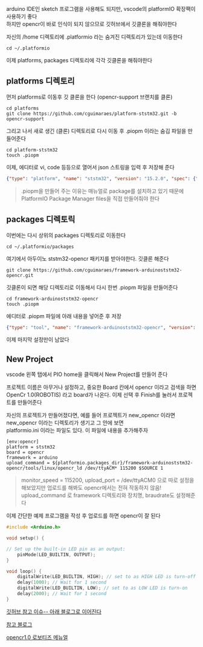 
arduino IDE인  sketch 프로그램을 사용해도 되지만,  vscode의 platformIO 확장팩이 사용하기 좋다   
하지만 opencr이 바로 인식이 되지 않으므로 깃허브에서 깃클론을 해줘야한다  


자신의 /home 디렉토리에 .platformio 라는 숨겨진 디렉토리가 있는데 이동한다   
```
cd ~/.platformio
```

이제 platforms, packages 디렉토리에 각각 깃클론을 해줘야한다  


## platforms 디렉토리

먼저 platforms로 이동후 깃 클론을 한다 (opencr-support 브랜치를 클론)
```
cd platforms
git clone https://github.com/cguimaraes/platform-ststm32.git -b opencr-support
```

그리고 나서 새로 생긴 (클론)  디렉토리로 다시 이동 후 .piopm 이라는 숨김 파일을 만들어준다
```
cd platform-ststm32
touch .piopm
```

이제, 에디터로 vi, code 등등으로 열어서 json 스트링을 입력 후 저장해 준다 

```json
{"type": "platform", "name": "ststm32", "version": "15.2.0", "spec": {"owner": "platformio", "id": 8020, "name": "ststm32", "requirements": null, "url": null}}
```

> .piopm을 만들어 주는 이유는 매뉴얼로 package를 설치하고 있기 때문에 PlatformIO Package Manager files을 직접 만들어줘야 한다 


## packages 디렉토릭

이번에는 다시 상위의 packages 디렉토리로 이동한다 
```
cd ~/.platformio/packages
```

여기에서 아두이노 ststm32-opencr 패키지를 받아야한다. 깃클론 해준다 
```
git clone https://github.com/cguimaraes/framework-arduinoststm32-opencr.git
```

깃클론이 되면 해당 디렉토리로 이동해서 다시 한번 .piopm 파일을 만들어준다 
```
cd framework-arduinoststm32-opencr
touch .piopm
```

에디터로 .piopm 파일에 아래 내용을 넣어준 후 저장
```json
{"type": "tool", "name": "framework-arduinoststm32-opencr", "version": "1.4.18", "spec": {"owner": "platformio", "id": 8080, "name": "framework-arduinoststm32-opencr", "requirements": null, "url": null}}
```

이제 마지막 설정만이 남았다 


## New Project

vscode 왼쪽 탭에서 PIO home을 클릭해서 New Project를 만들어 준다   

프로젝트 이름은 아무거나 설정하고, 중요한 Board 칸에서 opencr 이라고 검색을 하면   
OpenCr 1.0(ROBOTIS) 라고 board가 나온다. 이제 선택 후  Finish를 눌러서 프로젝트를 만들어준다   

자신의 프로젝트가 만들어졌다면, 예를 들어 프로젝트가 new_opencr 이라면  
new_opencr 이라는 디렉토리가 생기고 그 안에 보면   
platformio.ini 이라는 파일도 있다. 이 파일에 내용을 추가해주자   

```
[env:opencr]
platform = ststm32
board = opencr
framework = arduino
upload_command = ${platformio.packages_dir}/framework-arduinoststm32-opencr/tools/linux/opencr_ld /dev/ttyACM* 115200 $SOURCE 1
```

> monitor_speed = 115200, upload_port = /dev/ttyACM0 으로 따로 설정을 해보았지만 업로드를 해봐도 opencr에서는 전혀 작동하지 않음!
>  upload_command 로 framework 디렉토리와 장치명, braudrate도 설정해준다 

이제 간단한 예제 프로그램을 작성 후 업로드를 하면 opencr이 잘 된다  

```cpp
#include <Arduino.h>

void setup() {

// Set up the built-in LED pin as an output:
	pinMode(LED_BUILTIN, OUTPUT);
}

void loop() {
	digitalWrite(LED_BUILTIN, HIGH); // set to as HIGH LED is turn-off
	delay(1000); // Wait for 1 second
	digitalWrite(LED_BUILTIN, LOW); // set to as LOW LED is turn-on
	delay(2000); // Wait for 1 second
}
```


[깃허브 참고 이슈-- 아래 블로그로 이어진다](https://github.com/platformio/platform-ststm32/issues/140)

[참고 블로그 ](https://zenoh.io/blog/2022-02-08-dragonbot/)

[opencr1.0 로보티즈 메뉴얼](https://emanual.robotis.com/docs/en/parts/controller/opencr10/)
